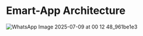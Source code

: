 # Emart-App Architecture
![WhatsApp Image 2025-07-09 at 00 12 48_961be1e3](https://github.com/user-attachments/assets/9d137b2d-18c5-44b9-826d-d0e0b0488ab2)
